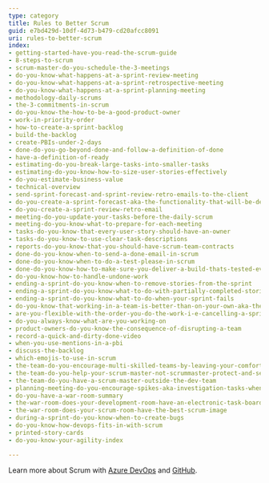 ```yaml
---
type: category
title: Rules to Better Scrum
guid: e7bd429d-10df-4d73-b479-cd20afcc8091
uri: rules-to-better-scrum
index:
- getting-started-have-you-read-the-scrum-guide
- 8-steps-to-scrum
- scrum-master-do-you-schedule-the-3-meetings
- do-you-know-what-happens-at-a-sprint-review-meeting
- do-you-know-what-happens-at-a-sprint-retrospective-meeting
- do-you-know-what-happens-at-a-sprint-planning-meeting
- methodology-daily-scrums
- the-3-commitments-in-scrum
- do-you-know-the-how-to-be-a-good-product-owner
- work-in-priority-order
- how-to-create-a-sprint-backlog
- build-the-backlog
- create-PBIs-under-2-days
- done-do-you-go-beyond-done-and-follow-a-definition-of-done
- have-a-definition-of-ready
- estimating-do-you-break-large-tasks-into-smaller-tasks
- estimating-do-you-know-how-to-size-user-stories-effectively
- do-you-estimate-business-value
- technical-overview
- send-sprint-forecast-and-sprint-review-retro-emails-to-the-client
- do-you-create-a-sprint-forecast-aka-the-functionality-that-will-be-developed-during-the-sprint
- do-you-create-a-sprint-review-retro-email
- meeting-do-you-update-your-tasks-before-the-daily-scrum
- meeting-do-you-know-what-to-prepare-for-each-meeting
- tasks-do-you-know-that-every-user-story-should-have-an-owner
- tasks-do-you-know-to-use-clear-task-descriptions
- reports-do-you-know-that-you-should-have-scrum-team-contracts
- done-do-you-know-when-to-send-a-done-email-in-scrum
- done-do-you-know-when-to-do-a-test-please-in-scrum
- done-do-you-know-how-to-make-sure-you-deliver-a-build-thats-tested-every-sprint
- do-you-know-how-to-handle-undone-work
- ending-a-sprint-do-you-know-when-to-remove-stories-from-the-sprint
- ending-a-sprint-do-you-know-what-to-do-with-partially-completed-stories
- ending-a-sprint-do-you-know-what-to-do-when-your-sprint-fails
- do-you-know-that-working-in-a-team-is-better-than-on-your-own-aka-the-ben-darwin-rule
- are-you-flexible-with-the-order-you-do-the-work-i-e-cancelling-a-sprint
- do-you-always-know-what-are-you-working-on
- product-owners-do-you-know-the-consequence-of-disrupting-a-team
- record-a-quick-and-dirty-done-video
- when-you-use-mentions-in-a-pbi
- discuss-the-backlog
- which-emojis-to-use-in-scrum
- the-team-do-you-encourage-multi-skilled-teams-by-leaving-your-comfort-zone
- the-team-do-you-help-your-scrum-master-not-scrummaster-protect-and-serve-the-team
- the-team-do-you-have-a-scrum-master-outside-the-dev-team
- planning-meeting-do-you-encourage-spikes-aka-investigation-tasks-when-a-story-is-inestimable
- do-you-have-a-war-room-summary
- the-war-room-does-your-development-room-have-an-electronic-task-board-physical-is-ok-too-for-small-co-located-teams
- the-war-room-does-your-scrum-room-have-the-best-scrum-image
- during-a-sprint-do-you-know-when-to-create-bugs
- do-you-know-how-devops-fits-in-with-scrum
- printed-story-cards
- do-you-know-your-agility-index

---
```


Learn more about Scrum with [Azure DevOps](/rules-to-better-scrum-using-azure-devops) and [GitHub](/rules-to-better-scrum-using-github).
